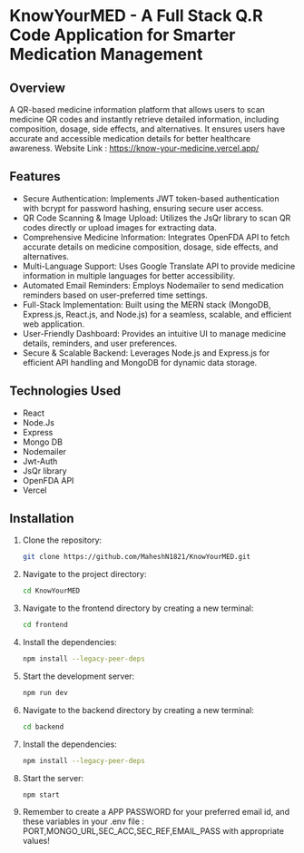 # KnowYourMED - A Full Stack Q.R Code Application for Smarter Medication Management

## Overview

A QR-based medicine information platform that allows users to scan medicine QR codes and instantly retrieve detailed information, including composition, dosage, side effects, and alternatives. It ensures users have accurate and accessible medication details for better healthcare awareness.
Website Link : https://know-your-medicine.vercel.app/

## Features

- Secure Authentication: Implements JWT token-based authentication with bcrypt for password hashing, ensuring secure user access.
- QR Code Scanning & Image Upload: Utilizes the JsQr library to scan QR codes directly or upload images for extracting data.
- Comprehensive Medicine Information: Integrates OpenFDA API to fetch accurate details on medicine composition, dosage, side effects, and alternatives.
- Multi-Language Support: Uses Google Translate API to provide medicine information in multiple languages for better accessibility.
- Automated Email Reminders: Employs Nodemailer to send medication reminders based on user-preferred time settings.
- Full-Stack Implementation: Built using the MERN stack (MongoDB, Express.js, React.js, and Node.js) for a seamless, scalable, and efficient web application.
- User-Friendly Dashboard: Provides an intuitive UI to manage medicine details, reminders, and user preferences.
- Secure & Scalable Backend: Leverages Node.js and Express.js for efficient API handling and MongoDB for dynamic data storage.

## Technologies Used

- React
- Node.Js
- Express
- Mongo DB
- Nodemailer
- Jwt-Auth
- JsQr library
- OpenFDA API
- Vercel

## Installation

1. Clone the repository:
   ```sh
   git clone https://github.com/MaheshN1821/KnowYourMED.git
   ```
2. Navigate to the project directory:
   ```sh
   cd KnowYourMED
   ```
3. Navigate to the frontend directory by creating a new terminal:
   ```sh
   cd frontend
   ```
4. Install the dependencies:
   ```sh
   npm install --legacy-peer-deps
   ```
5. Start the development server:
   ```sh
   npm run dev
   ```
6. Navigate to the backend directory by creating a new terminal:
   ```sh
   cd backend
   ```
7. Install the dependencies:
   ```sh
   npm install --legacy-peer-deps
   ```
8. Start the server:
   ```sh
   npm start
   ```
9. Remember to create a APP PASSWORD for your preferred email id, and these variables in your .env file : PORT,MONGO_URL,SEC_ACC,SEC_REF,EMAIL_PASS with appropriate values!
